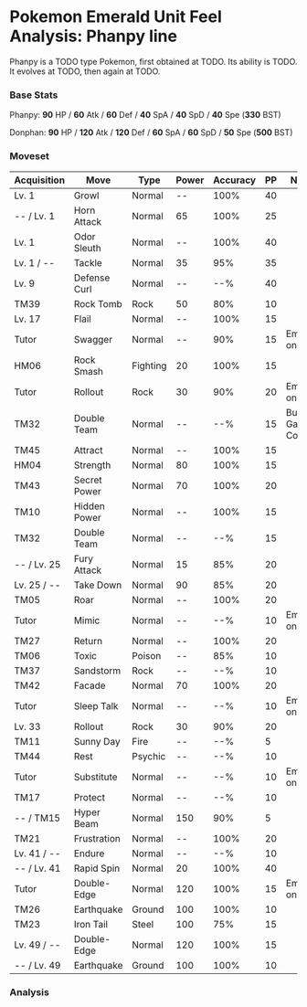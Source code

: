 # Pokemon Emerald Unit Feel Analysis: Phanpy line

Phanpy is a TODO type Pokemon, first obtained at TODO. Its ability is TODO. It evolves at TODO, then again at TODO.

### Base Stats

Phanpy: **90** HP / **60** Atk / **60** Def / **40** SpA / **40** SpD / **40** Spe (**330** BST)

Donphan: **90** HP / **120** Atk / **120** Def / **60** SpA / **60** SpD / **50** Spe (**500** BST)

### Moveset

|Acquisition|Move        |Type    |Power|Accuracy|PP |Notes                    |
|---        |---         |---     |---  |---     |---|---                      |
|Lv. 1      |Growl       |Normal  |--   |100%    |40 |                         |
|-- / Lv. 1 |Horn Attack |Normal  |65   |100%    |25 |                         |
|Lv. 1      |Odor Sleuth |Normal  |--   |100%    |40 |                         |
|Lv. 1 / -- |Tackle      |Normal  |35   |95%     |35 |                         |
|Lv. 9      |Defense Curl|Normal  |--   |--%     |40 |                         |
|TM39       |Rock Tomb   |Rock    |50   |80%     |10 |                         |
|Lv. 17     |Flail       |Normal  |--   |100%    |15 |                         |
|Tutor      |Swagger     |Normal  |--   |90%     |15 |Emerald only             |
|HM06       |Rock Smash  |Fighting|20   |100%    |15 |                         |
|Tutor      |Rollout     |Rock    |30   |90%     |20 |Emerald only             |
|TM32       |Double Team |Normal  |--   |--%     |15 |Buy at Game Corner       |
|TM45       |Attract     |Normal  |--   |100%    |15 |                         |
|HM04       |Strength    |Normal  |80   |100%    |15 |                         |
|TM43       |Secret Power|Normal  |70   |100%    |20 |                         |
|TM10       |Hidden Power|Normal  |--   |100%    |15 |                         |
|TM32       |Double Team |Normal  |--   |--%     |15 |                         |
|-- / Lv. 25|Fury Attack |Normal  |15   |85%     |20 |                         |
|Lv. 25 / --|Take Down   |Normal  |90   |85%     |20 |                         |
|TM05       |Roar        |Normal  |--   |100%    |20 |                         |
|Tutor      |Mimic       |Normal  |--   |--%     |10 |Emerald only             |
|TM27       |Return      |Normal  |--   |100%    |20 |                         |
|TM06       |Toxic       |Poison  |--   |85%     |10 |                         |
|TM37       |Sandstorm   |Rock    |--   |--%     |10 |                         |
|TM42       |Facade      |Normal  |70   |100%    |20 |                         |
|Tutor      |Sleep Talk  |Normal  |--   |--%     |10 |Emerald only             |
|Lv. 33     |Rollout     |Rock    |30   |90%     |20 |                         |
|TM11       |Sunny Day   |Fire    |--   |--%     |5  |                         |
|TM44       |Rest        |Psychic |--   |--%     |10 |                         |
|Tutor      |Substitute  |Normal  |--   |--%     |10 |Emerald only             |
|TM17       |Protect     |Normal  |--   |--%     |10 |                         |
|-- / TM15  |Hyper Beam  |Normal  |150  |90%     |5  |                         |
|TM21       |Frustration |Normal  |--   |100%    |20 |                         |
|Lv. 41 / --|Endure      |Normal  |--   |--%     |10 |                         |
|-- / Lv. 41|Rapid Spin  |Normal  |20   |100%    |40 |                         |
|Tutor      |Double-Edge |Normal  |120  |100%    |15 |Emerald only             |
|TM26       |Earthquake  |Ground  |100  |100%    |10 |                         |
|TM23       |Iron Tail   |Steel   |100  |75%     |15 |                         |
|Lv. 49 / --|Double-Edge |Normal  |120  |100%    |15 |                         |
|-- / Lv. 49|Earthquake  |Ground  |100  |100%    |10 |                         |

### Analysis